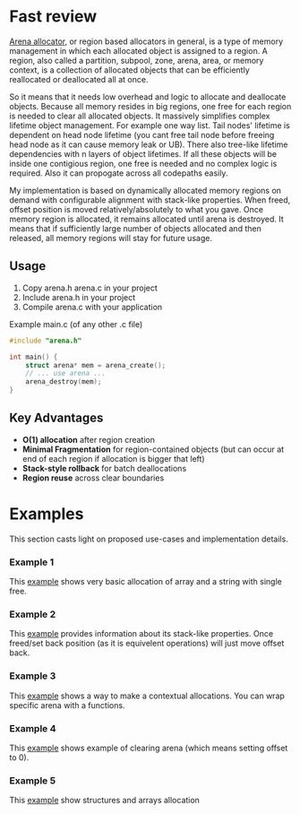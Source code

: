 # Fast review

[Arena allocator](https://en.m.wikipedia.org/wiki/Region-based_memory_management), or region based allocators in general, is a type of memory management in which each allocated object is assigned to a region. A region, also called a partition, subpool, zone, arena, area, or memory context, is a collection of allocated objects that can be efficiently reallocated or deallocated all at once. 

So it means that it needs low overhead and logic to allocate and deallocate objects. Because all memory resides in big regions, one free for each region is needed to clear all allocated objects. It massively simplifies complex lifetime object management. For example one way list. Tail nodes' lifetime is dependent on head node lifetime (you cant free tail node before freeing head node as it can cause memory leak or UB). There also tree-like lifetime dependencies with n layers of object lifetimes. If all these objects will be inside one contigious region, one free is needed and no complex logic is required. Also it can propogate across all codepaths easily.


My implementation is based on dynamically allocated memory regions on demand with configurable alignment with stack-like properties. When freed, offset position is moved relatively/absolutely to what you gave. Once memory region is allocated, it remains allocated until arena is destroyed. It means that if sufficiently large number of objects allocated and then released, all memory regions will stay for future usage. 

## Usage
1. Copy arena.h arena.c in your project
2. Include arena.h in your project
3. Compile arena.c with your application

Example main.c (of any other .c file)
```c
#include "arena.h"

int main() {
    struct arena* mem = arena_create();
    // ... use arena ...
    arena_destroy(mem);
}
```

## Key Advantages
- **O(1) allocation** after region creation
- **Minimal Fragmentation** for region-contained objects (but can occur at end of each region if allocation is bigger that left)
- **Stack-style rollback** for batch deallocations
- **Region reuse** across clear boundaries

# Examples
This section casts light on proposed use-cases and implementation details.

### Example 1
This [example](examples/example1.c) shows very basic allocation of array and a string with single free.

### Example 2
This [example](examples/example2.c) provides information about its stack-like properties. Once freed/set back position (as it is equivelent operations) will just move offset back.

### Example 3
This [example](examples/example3.c) shows a way to make a contextual allocations. You can wrap specific arena with a functions.

### Example 4
This [example](examples/example4.c) shows example of clearing arena (which means setting offset to 0).

### Example 5
This [example](examples/example5.c) show structures and arrays allocation
